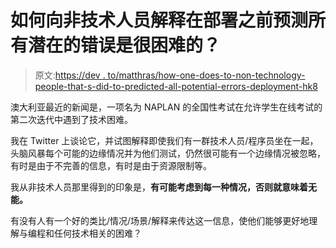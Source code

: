 # 如何向非技术人员解释在部署之前预测所有潜在的错误是很困难的？

> 原文:[https://dev . to/matthras/how-one-does-to-non-technology-people-that-s-did-to-predicted-all-potential-errors-deployment-hk8](https://dev.to/matthras/how-does-one-explain-to-non-tech-people-that-it-s-difficult-to-anticipate-all-potential-errors-before-deployment-hk8)

澳大利亚最近的新闻是，一项名为 NAPLAN 的全国性考试在允许学生在线考试的第二次迭代中遇到了技术困难。

我在 Twitter 上谈论它，并试图解释即使我们有一群技术人员/程序员坐在一起，头脑风暴每个可能的边缘情况并为他们测试，仍然很可能有一个边缘情况被忽略，有时是由于不完善的信息，有时是由于资源限制等。

我从非技术人员那里得到的印象是，**有可能考虑到每一种情况，否则就意味着无能。**

有没有人有一个好的类比/情况/场景/解释来传达这一信息，使他们能够更好地理解与编程和任何技术相关的困难？